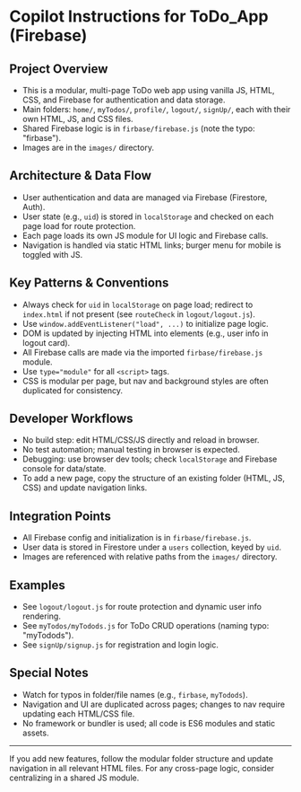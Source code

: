 # Copilot Instructions for ToDo_App (Firebase)

## Project Overview
- This is a modular, multi-page ToDo web app using vanilla JS, HTML, CSS, and Firebase for authentication and data storage.
- Main folders: `home/`, `myTodos/`, `profile/`, `logout/`, `signUp/`, each with their own HTML, JS, and CSS files.
- Shared Firebase logic is in `firbase/firebase.js` (note the typo: "firbase").
- Images are in the `images/` directory.

## Architecture & Data Flow
- User authentication and data are managed via Firebase (Firestore, Auth).
- User state (e.g., `uid`) is stored in `localStorage` and checked on each page load for route protection.
- Each page loads its own JS module for UI logic and Firebase calls.
- Navigation is handled via static HTML links; burger menu for mobile is toggled with JS.

## Key Patterns & Conventions
- Always check for `uid` in `localStorage` on page load; redirect to `index.html` if not present (see `routeCheck` in `logout/logout.js`).
- Use `window.addEventListener("load", ...)` to initialize page logic.
- DOM is updated by injecting HTML into elements (e.g., user info in logout card).
- All Firebase calls are made via the imported `firbase/firebase.js` module.
- Use `type="module"` for all `<script>` tags.
- CSS is modular per page, but nav and background styles are often duplicated for consistency.

## Developer Workflows
- No build step: edit HTML/CSS/JS directly and reload in browser.
- No test automation; manual testing in browser is expected.
- Debugging: use browser dev tools; check `localStorage` and Firebase console for data/state.
- To add a new page, copy the structure of an existing folder (HTML, JS, CSS) and update navigation links.

## Integration Points
- All Firebase config and initialization is in `firbase/firebase.js`.
- User data is stored in Firestore under a `users` collection, keyed by `uid`.
- Images are referenced with relative paths from the `images/` directory.

## Examples
- See `logout/logout.js` for route protection and dynamic user info rendering.
- See `myTodos/myTodods.js` for ToDo CRUD operations (naming typo: "myTodods").
- See `signUp/signup.js` for registration and login logic.

## Special Notes
- Watch for typos in folder/file names (e.g., `firbase`, `myTodods`).
- Navigation and UI are duplicated across pages; changes to nav require updating each HTML/CSS file.
- No framework or bundler is used; all code is ES6 modules and static assets.

---

If you add new features, follow the modular folder structure and update navigation in all relevant HTML files. For any cross-page logic, consider centralizing in a shared JS module.
